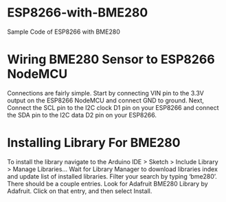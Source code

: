 # ESP8266-with-BME280
Sample Code of ESP8266 with BME280

# Wiring BME280 Sensor to ESP8266 NodeMCU
Connections are fairly simple. Start by connecting VIN pin to the 3.3V output on the ESP8266 NodeMCU and connect GND to ground.
Next, Connect the SCL pin to the I2C clock D1 pin on your ESP8266 and connect the SDA pin to the I2C data D2 pin on your ESP8266.

# Installing Library For BME280
To install the library navigate to the Arduino IDE > Sketch > Include Library > Manage Libraries… Wait for Library Manager to download libraries index and update list of installed libraries.
Filter your search by typing ‘bme280’. There should be a couple entries. Look for Adafruit BME280 Library by Adafruit. Click on that entry, and then select Install.

# 
